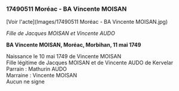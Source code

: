 ### 17490511 Moréac - BA Vincente MOISAN

[Voir l'acte](Images/17490511 Moréac - BA Vincente MOISAN.jpg)

*Fille de Jacques MOISAN et Vincente AUDO*

**BA Vincente MOISAN, Moréac, Morbihan, 11 mai 1749**

Naissance le 10 mai 1749 de Vincente MOISAN  
Fille légitime de Jacques MOISAN et de Vincente AUDO de Kervelar  
Parrain : Mathurin AUDO  
Marraine : Vincente MOISAN  
Aucun ne signe  